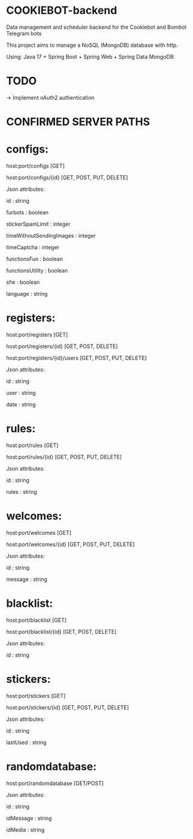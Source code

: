 # COOKIEBOT-backend
Data management and scheduler backend for the Cookiebot and Bombot Telegram bots

This project aims to manage a NoSQL (MongoDB) database with http.

Using: Java 17 + Spring Boot + Spring Web + Spring Data MongoDB

# TODO

-> Implement oAuth2 authentication 

# CONFIRMED SERVER PATHS
# configs:

host:port/configs [GET]

host:port/configs/{id} [GET, POST, PUT, DELETE] 

Json attributes:

id : string 

furbots : boolean

stickerSpamLimit : integer

timeWithoutSendingImages : integer

timeCaptcha : integer

functionsFun : boolean

functionsUtility : boolean

sfw : boolean

language : string

# registers:

host:port/registers [GET]

host:port/registers/{id} [GET, POST, DELETE]

host:port/registers/{id}/users [GET, POST, PUT, DELETE]

Json attributes:

id : string

user : string

date : string

# rules:

host:port/rules [GET]

host:port/rules/{id} [GET, POST, PUT, DELETE]

Json attributes:

id : string

rules : string


# welcomes:

host:port/welcomes [GET]

host:port/welcomes/{id} [GET, POST, PUT, DELETE]

Json attributes:

id : string

message : string

# blacklist:

host:port/blacklist [GET]

host:port/blacklist/{id} [GET, POST, DELETE]

Json attributes:

id : string

# stickers:

host:port/stickers [GET]

host:port/stickers/{id} [GET, POST, PUT, DELETE]

Json attributes:

id : string

lastUsed : string

# randomdatabase:

host:port/randomdatabase [GET/POST]

Json attributes:

id : string

idMessage : string

idMedia : string
